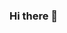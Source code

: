 ### Hi there 👋

<!--
**sazzadd/sazzadd** is a ✨ _special_ ✨ repository because its `README.md` (this file) appears on your GitHub profile.
<div align="center">
  <img src="https://readme-typing-svg.herokuapp.com?font=Courier+New&color=%2336BCF7&size=25&center=true&vCenter=true&lines=Hi%2C+I'm+Tamim+Ahmed!+🚀++;+Welcome+to+my+GitHub+profile!" alt="Typing SVG" />
</div>
Here are some ideas to get you started:

- 🔭 I’m currently working on ...
- 🌱 I’m currently learning ...
- 👯 I’m looking to collaborate on ...
- 🤔 I’m looking for help with ...
- 💬 Ask me about ...
- 📫 How to reach me: ...
- 😄 Pronouns: ...
- ⚡ Fun fact: ...
-->
